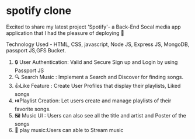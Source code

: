 
# spotify clone

Excited to share my latest project 'Spotify'- a Back-End Socal media app application that I had the pleasure of deploying 🚀

Technology Used - HTML, CSS, javascript, Node JS, Express JS, MongoDB, passport JS,GFS Bucket.


1. 🔒 User Authentication: Valid and Secure Sign up and Login by using Passport JS
2. 🔍 Search Music : Implement a Search and Discover for finding songs.
3. 👍Like Feature : Create User Profiles that display their playlists, Liked songs
4. ⏯️Playlist Creation: Let users create and manage playlists of their favorite songs.
5. 🖼️ Music UI : Users can also see all the title and artist and Poster of the songs
6. 🎸 play music:Users can able to Stream music